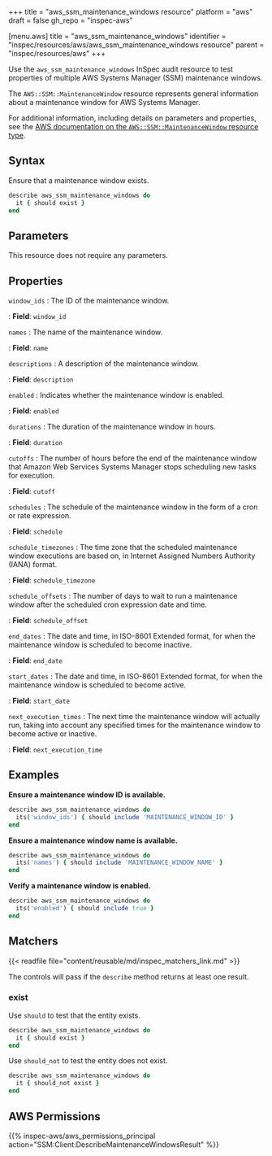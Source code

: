 +++
title = "aws_ssm_maintenance_windows resource"
platform = "aws"
draft = false
gh_repo = "inspec-aws"

[menu.aws]
title = "aws_ssm_maintenance_windows"
identifier = "inspec/resources/aws/aws_ssm_maintenance_windows resource"
parent = "inspec/resources/aws"
+++

Use the `aws_ssm_maintenance_windows` InSpec audit resource to test properties of multiple AWS Systems Manager (SSM) maintenance windows.

The `AWS::SSM::MaintenanceWindow` resource represents general information about a maintenance window for AWS Systems Manager.

For additional information, including details on parameters and properties, see the [AWS documentation on the `AWS::SSM::MaintenanceWindow` resource type](https://docs.aws.amazon.com/AWSCloudFormation/latest/UserGuide/aws-resource-ssm-maintenancewindow.html).

## Syntax

Ensure that a maintenance window exists.

```ruby
describe aws_ssm_maintenance_windows do
  it { should exist }
end
```

## Parameters

This resource does not require any parameters.

## Properties

`window_ids`
: The ID of the maintenance window.

: **Field**: `window_id`

`names`
: The name of the maintenance window.

: **Field**: `name`

`descriptions`
: A description of the maintenance window.

: **Field**: `description`

`enabled`
: Indicates whether the maintenance window is enabled.

: **Field**: `enabled`

`durations`
: The duration of the maintenance window in hours.

: **Field**: `duration`

`cutoffs`
: The number of hours before the end of the maintenance window that Amazon Web Services Systems Manager stops scheduling new tasks for execution.

: **Field**: `cutoff`

`schedules`
: The schedule of the maintenance window in the form of a cron or rate expression.

: **Field**: `schedule`

`schedule_timezones`
: The time zone that the scheduled maintenance window executions are based on, in Internet Assigned Numbers Authority (IANA) format.

: **Field**: `schedule_timezone`

`schedule_offsets`
: The number of days to wait to run a maintenance window after the scheduled cron expression date and time.

: **Field**: `schedule_offset`

`end_dates`
: The date and time, in ISO-8601 Extended format, for when the maintenance window is scheduled to become inactive.

: **Field**: `end_date`

`start_dates`
: The date and time, in ISO-8601 Extended format, for when the maintenance window is scheduled to become active.

: **Field**: `start_date`

`next_execution_times`
: The next time the maintenance window will actually run, taking into account any specified times for the maintenance window to become active or inactive.

: **Field**: `next_execution_time`

## Examples

**Ensure a maintenance window ID is available.**

```ruby
describe aws_ssm_maintenance_windows do
  its('window_ids') { should include 'MAINTENANCE_WINDOW_ID' }
end
```

**Ensure a maintenance window name is available.**

```ruby
describe aws_ssm_maintenance_windows do
  its('names') { should include 'MAINTENANCE_WINDOW_NAME' }
end
```

**Verify a maintenance window is enabled.**

```ruby
describe aws_ssm_maintenance_windows do
  its('enabled') { should include true }
end
```

## Matchers

{{< readfile file="content/reusable/md/inspec_matchers_link.md" >}}

The controls will pass if the `describe` method returns at least one result.

### exist

Use `should` to test that the entity exists.

```ruby
describe aws_ssm_maintenance_windows do
  it { should exist }
end
```

Use `should_not` to test the entity does not exist.

```ruby
describe aws_ssm_maintenance_windows do
  it { should_not exist }
end
```

## AWS Permissions

{{% inspec-aws/aws_permissions_principal action="SSM:Client:DescribeMaintenanceWindowsResult" %}}
